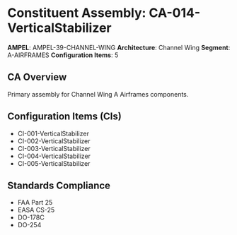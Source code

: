 # Constituent Assembly: CA-014-VerticalStabilizer

**AMPEL**: AMPEL-39-CHANNEL-WING
**Architecture**: Channel Wing
**Segment**: A-AIRFRAMES
**Configuration Items**: 5

## CA Overview
Primary assembly for Channel Wing A Airframes components.

## Configuration Items (CIs)
- CI-001-VerticalStabilizer
- CI-002-VerticalStabilizer
- CI-003-VerticalStabilizer
- CI-004-VerticalStabilizer
- CI-005-VerticalStabilizer

## Standards Compliance
- FAA Part 25
- EASA CS-25
- DO-178C
- DO-254
